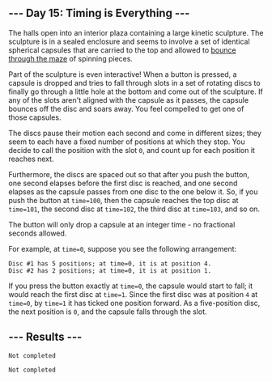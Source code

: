 <article class="day-desc"><h2>--- Day 15: Timing is Everything ---</h2><p>The halls open into an interior plaza containing a large kinetic sculpture. The sculpture is in a sealed enclosure and seems to involve a set of identical spherical capsules that are carried to the top and allowed to <a href="https://youtu.be/IxDoO9oODOk?t=177">bounce through the maze</a> of spinning pieces.</p>
<p>Part of the sculpture is even interactive! When a button is pressed, a capsule is dropped and tries to fall through slots in a set of rotating discs to finally go through a little hole at the bottom and come out of the sculpture. If any of the slots aren't aligned with the capsule as it passes, the capsule bounces off the disc and soars away. You feel compelled to <span title="These machines are everywhere in Japan, but on a MUCH smaller scale.">get one of those capsules</span>.</p>
<p>The discs pause their motion each second and come in different sizes; they seem to each have a fixed number of positions at which they stop.  You decide to call the position with the slot <code>0</code>, and count up for each position it reaches next.</p>
<p>Furthermore, the discs are spaced out so that after you push the button, one second elapses before the first disc is reached, and one second elapses as the capsule passes from one disc to the one below it.  So, if you push the button at <code>time=100</code>, then the capsule reaches the top disc at <code>time=101</code>, the second disc at <code>time=102</code>, the third disc at <code>time=103</code>, and so on.</p>
<p>The button will only drop a capsule at an integer time - no fractional seconds allowed.</p>
<p>For example, at <code>time=0</code>, suppose you see the following arrangement:</p>
<pre><code>Disc #1 has 5 positions; at time=0, it is at position 4.
Disc #2 has 2 positions; at time=0, it is at position 1.
</code></pre>
<p>If you press the button exactly at <code>time=0</code>, the capsule would start to fall; it would reach the first disc at <code>time=1</code>. Since the first disc was at position <code>4</code> at <code>time=0</code>, by <code>time=1</code> it has ticked one position forward.  As a five-position disc, the next position is <code>0</code>, and the capsule falls through the slot.</p>



</article>

<form method="post" action="15/answer"><input type="hidden" name="level" value="1"></form>
<h2>--- Results ---</h2>
<pre><code>Not completed</code></pre>
<pre><code>Not completed</code></pre>